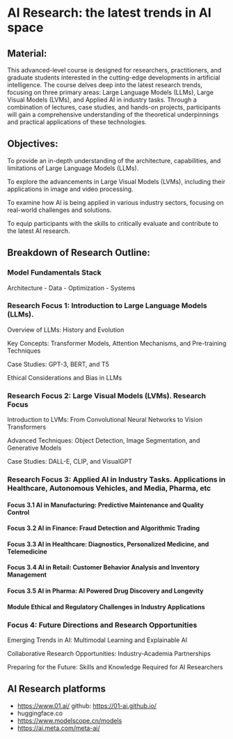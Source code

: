 # AI Research: the latest trends in AI space

##  Material:
This advanced-level course is designed for researchers, practitioners, and graduate students interested in the cutting-edge developments in artificial intelligence. The course delves deep into the latest research trends, focusing on three primary areas: Large Language Models (LLMs), Large Visual Models (LVMs), and Applied AI in industry tasks. Through a combination of lectures, case studies, and hands-on projects, participants will gain a comprehensive understanding of the theoretical underpinnings and practical applications of these technologies.

## Objectives:

To provide an in-depth understanding of the architecture, capabilities, and limitations of Large Language Models (LLMs).

To explore the advancements in Large Visual Models (LVMs), including their applications in image and video processing.

To examine how AI is being applied in various industry sectors, focusing on real-world challenges and solutions.

To equip participants with the skills to critically evaluate and contribute to the latest AI research.

## Breakdown of Research Outline:

### Model Fundamentals Stack
Architecture - Data - Optimization - Systems

### Research Focus 1: Introduction to Large Language Models (LLMs). 

Overview of LLMs: History and Evolution

Key Concepts: Transformer Models, Attention Mechanisms, and Pre-training Techniques

Case Studies: GPT-3, BERT, and T5

Ethical Considerations and Bias in LLMs

### Research Focus 2: Large Visual Models (LVMs). Research Focus

Introduction to LVMs: From Convolutional Neural Networks to Vision Transformers

Advanced Techniques: Object Detection, Image Segmentation, and Generative Models

Case Studies: DALL-E, CLIP, and VisualGPT

### Research Focus 3: Applied AI in Industry Tasks. Applications in Healthcare, Autonomous Vehicles, and Media, Pharma, etc

#### Focus 3.1 AI in Manufacturing: Predictive Maintenance and Quality Control

#### Focus 3.2 AI in Finance: Fraud Detection and Algorithmic Trading

#### Focus 3.3 AI in Healthcare: Diagnostics, Personalized Medicine, and Telemedicine

#### Focus 3.4 AI in Retail: Customer Behavior Analysis and Inventory Management

#### Focus 3.5 AI in Pharma: AI Powered Drug Discovery and Longevity

#### Module Ethical and Regulatory Challenges in Industry Applications

### Focus 4: Future Directions and Research Opportunities

Emerging Trends in AI: Multimodal Learning and Explainable AI

Collaborative Research Opportunities: Industry-Academia Partnerships

Preparing for the Future: Skills and Knowledge Required for AI Researchers

## AI Research platforms
 - https://www.01.ai/  github: https://01-ai.github.io/
 - huggingface.co
 - https://www.modelscope.cn/models
 - https://ai.meta.com/meta-ai/

